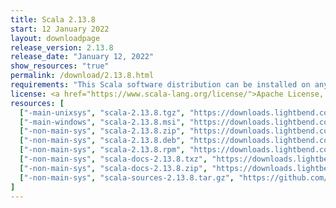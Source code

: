 ```yaml
---
title: Scala 2.13.8
start: 12 January 2022
layout: downloadpage
release_version: 2.13.8
release_date: "January 12, 2022"
show_resources: "true"
permalink: /download/2.13.8.html
requirements: "This Scala software distribution can be installed on any Unix-like or Windows system. It requires Java 8 or later, available <a href='https://www.java.com/'>here</a>."
license: <a href="https://www.scala-lang.org/license/">Apache License, Version 2.0</a>
resources: [
  ["-main-unixsys", "scala-2.13.8.tgz", "https://downloads.lightbend.com/scala/2.13.8/scala-2.13.8.tgz", "Mac OS X, Unix, Cygwin", "22.65M"],
  ["-main-windows", "scala-2.13.8.msi", "https://downloads.lightbend.com/scala/2.13.8/scala-2.13.8.msi", "Windows (msi installer)", "134.43M"],
  ["-non-main-sys", "scala-2.13.8.zip", "https://downloads.lightbend.com/scala/2.13.8/scala-2.13.8.zip", "Windows", "22.69M"],
  ["-non-main-sys", "scala-2.13.8.deb", "https://downloads.lightbend.com/scala/2.13.8/scala-2.13.8.deb", "Debian", "654.12M"],
  ["-non-main-sys", "scala-2.13.8.rpm", "https://downloads.lightbend.com/scala/2.13.8/scala-2.13.8.rpm", "RPM package", "134.67M"],
  ["-non-main-sys", "scala-docs-2.13.8.txz", "https://downloads.lightbend.com/scala/2.13.8/scala-docs-2.13.8.txz", "API docs", "60.19M"],
  ["-non-main-sys", "scala-docs-2.13.8.zip", "https://downloads.lightbend.com/scala/2.13.8/scala-docs-2.13.8.zip", "API docs", "115.17M"],
  ["-non-main-sys", "scala-sources-2.13.8.tar.gz", "https://github.com/scala/scala/archive/v2.13.8.tar.gz", "Sources", "7.5M"]
]
---
```

